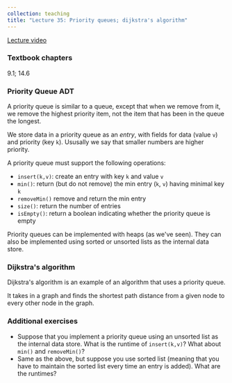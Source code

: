 ```yaml
---
collection: teaching
title: "Lecture 35: Priority queues; dijkstra's algorithm"
---
```


[Lecture video](https://youtu.be/lGm4SJShMck)

### Textbook chapters
9.1; 14.6

### Priority Queue ADT

A priority queue is similar to a queue, except that when we remove from it, we
remove the highest priority item, not the item that has been in the queue the
longest.

We store data in a priority queue as an *entry*, with fields for data (value
`v`)  and
priority (key `k`). Ususally we say that smaller numbers are higher priority.

A priority queue must support the following operations:
* `insert(k,v)`: create an entry with key `k` and value `v`
* `min()`: return (but do not remove) the min entry (`k`, `v`) having minimal
	key `k`
* `removeMin()` remove and return the min entry
* `size()`: return the number of entries
* `isEmpty()`: return a boolean indicating whether the priority queue is empty

Priority queues can be implemented with heaps (as we've seen). They can also be
implemented using sorted or unsorted lists as the internal data store.

### Dijkstra's algorithm

Dijkstra's algorithm is an example of an algorithm that uses a priority queue.

It takes in a graph and finds the shortest path distance from a given node to
every other node in the graph.

### Additional exercises
* Suppose that you implement a priority queue using an unsorted list as the
	internal data store. What is the runtime of `insert(k,v)`? What about
	`min()` and `removeMin()`?
* Same as the above, but suppose you use sorted list (meaning that you have to
	maintain the sorted list every time an entry is added). What are the
	runtimes?
